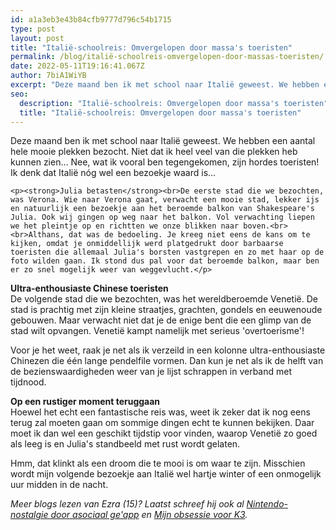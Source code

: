 ```yaml
---
id: a1a3eb3e43b84cfb9777d796c54b1715
type: post
layout: post
title: "Italië-schoolreis: Omvergelopen door massa's toeristen"
permalink: /blog/italië-schoolreis-omvergelopen-door-massas-toeristen/
date: 2022-05-11T19:16:41.067Z
author: 7biA1WiYB
excerpt: "Deze maand ben ik met school naar Italië geweest. We hebben een aantal hele mooie plekken bezocht. Niet dat ik heel veel van die plekken heb kunnen zien... Nee, wat ik vooral ben tegengekomen, zijn hordes toeristen! Ik denk dat Italië nóg wel een bezoekje waard is...  "
seo:
  description: "Italië-schoolreis: Omvergelopen door massa's toeristen"
  title: "Italië-schoolreis: Omvergelopen door massa's toeristen"
---
```

Deze maand ben ik met school naar Italië geweest. We hebben een aantal hele mooie plekken bezocht. Niet dat ik heel veel van die plekken heb kunnen zien... Nee, wat ik vooral ben tegengekomen, zijn hordes toeristen! Ik denk dat Italië nóg wel een bezoekje waard is...  

    <p><strong>Julia betasten</strong><br>De eerste stad die we bezochten, was Verona. Wie naar Verona gaat, verwacht een mooie stad, lekker ijs en natuurlijk een bezoekje aan het beroemde balkon van Shakespeare's Julia. Ook wij gingen op weg naar het balkon. Vol verwachting liepen we het pleintje op en richtten we onze blikken naar boven.<br><br>Althans, dat was de bedoeling. Je kreeg niet eens de kans om te kijken, omdat je onmiddellijk werd platgedrukt door barbaarse toeristen die allemaal Julia's borsten vastgrepen en zo met haar op de foto wilden gaan. Ik stond dus pal voor dat beroemde balkon, maar ben er zo snel mogelijk weer van weggevlucht.</p>
<p><strong>Ultra-enthousiaste Chinese toeristen</strong><br>De volgende stad die we bezochten, was het wereldberoemde Venetië. De stad is prachtig met zijn kleine straatjes, grachten, gondels en eeuwenoude gebouwen. Maar verwacht niet dat je de enige bent die een glimp van de stad wilt opvangen. Venetië kampt namelijk met serieus 'overtoerisme'!</p>
<p>Voor je het weet, raak je net als ik verzeild in een kolonne ultra-enthousiaste Chinezen die één lange pendelfile vormen. Dan kun je net als ik de helft van de bezienswaardigheden weer van je lijst schrappen in verband met tijdnood.</p>
<p><strong>Op een rustiger moment teruggaan </strong><br>Hoewel het echt een fantastische reis was, weet ik zeker dat ik nog eens terug zal moeten gaan om sommige dingen echt te kunnen bekijken. Daar moet ik dan wel een geschikt tijdstip voor vinden, waarop Venetië zo goed als leeg is en Julia's standbeeld met rust wordt gelaten.</p>
<p>Hmm, dat klinkt als een droom die te mooi is om waar te zijn. Misschien wordt mijn volgende bezoekje aan Italië wel hartje winter of een onmogelijk uur midden in de nacht.</p>
<p><em>Meer blogs lezen van Ezra (15)? Laatst schreef hij ook al <a href="https://7dagen.netlify.app/blog/nintendo-nostalgie-door-asociaal-geapp">Nintendo-nostalgie door asociaal ge'app</a> en <a href="https://7dagen.netlify.app/blog/mijn-obsessie-voor-k3">Mijn obsessie voor K3</a>.</em></p>  
